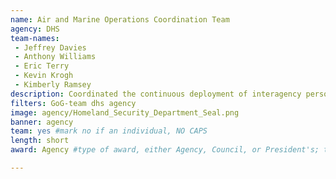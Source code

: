 ```yaml
---
name: Air and Marine Operations Coordination Team
agency: DHS
team-names:
 - Jeffrey Davies
 - Anthony Williams
 - Eric Terry
 - Kevin Krogh
 - Kimberly Ramsey
description: Coordinated the continuous deployment of interagency personnel and resources for national security. Their work provided extraordinary situational awareness, enabling thorough executive decision making and interoperability.
filters: GoG-team dhs agency
image: agency/Homeland_Security_Department_Seal.png
banner: agency
team: yes #mark no if an individual, NO CAPS
length: short
award: Agency #type of award, either Agency, Council, or President's; this is case sensitive so make sure to match the options listed exactly. This section generates the format of the card

---
```

